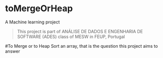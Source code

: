 # toMergeOrHeap
A Machine learning project

> This project is part of ANÁLISE DE DADOS E ENGENHARIA DE SOFTWARE (ADES) class of MESW in FEUP, Portugal

#To Merge or to Heap Sort an array, that is the question this project aims to answer

